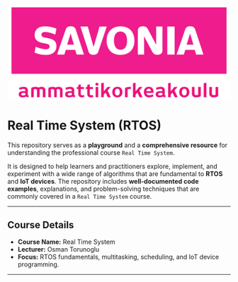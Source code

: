![image](/images/savonia.png)

# Real Time System (RTOS)

This repository serves as a **playground** and a **comprehensive resource** for understanding the professional course `Real Time System`.  

It is designed to help learners and practitioners explore, implement, and experiment with a wide range of algorithms that are fundamental to **RTOS** and **IoT devices**. The repository includes **well-documented code examples**, explanations, and problem-solving techniques that are commonly covered in a `Real Time System` course.

---

## Course Details

- **Course Name:** Real Time System  
- **Lecturer:** Osman Torunoglu  
- **Focus:** RTOS fundamentals, multitasking, scheduling, and IoT device programming.

---
